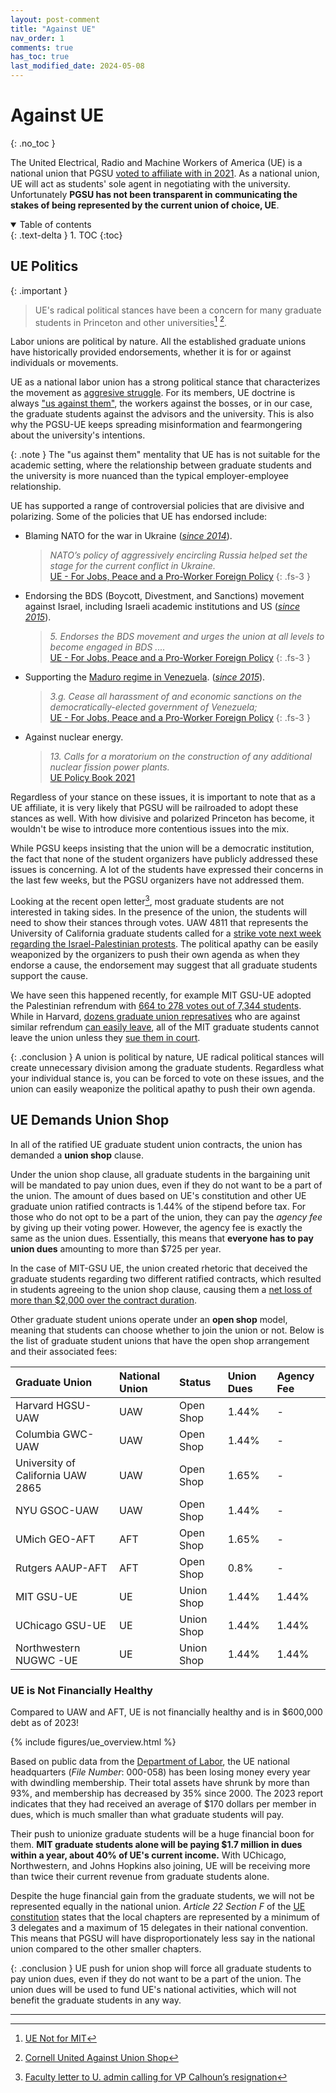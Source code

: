 ```yaml
---
layout: post-comment
title: "Against UE"
nav_order: 1
comments: true
has_toc: true
last_modified_date: 2024-05-08
---
```

# Against UE
{: .no_toc }

The United Electrical, Radio and Machine Workers of America (UE) is a national union that PGSU [voted to affiliate with in 2021](https://twitter.com/PrincetonGSU/status/1405556808228421634). As a national union, UE will act as students' sole agent in negotiating with the university. Unfortunately **PGSU has not been transparent in communicating the stakes of being represented by the current union of choice, UE**.

<details open markdown="block">
  <summary>
    Table of contents
  </summary>
  {: .text-delta }
  1. TOC
  {:toc}
</details>

## UE Politics

{: .important }
> UE's radical political stances have been a concern for many graduate students in Princeton and other universities[^uenotformit] [^cornellunited].

Labor unions are political by nature. All the established graduate unions have historically provided endorsements, whether it is for or against individuals or movements.

UE as a national labor union has a strong political stance that characterizes the movement as [aggresive struggle](https://www.ueunion.org/ue-policy/aggressive-struggle). For its members, UE doctrine is always ["us against them"](https://www.ueunion.org/ThemAndUs/), the workers against the bosses, or in our case, the graduate students against the advisors and the university. This is also why the PGSU-UE keeps spreading misinformation and fearmongering about the university's intentions.

{: .note }
The "us against them" mentality that UE has is not suitable for the academic setting, where the relationship between graduate students and the university is more nuanced than the typical employer-employee relationship.

UE has supported a range of controversial policies that are divisive and polarizing. Some of the policies that UE has endorsed include:

- Blaming NATO for the war in Ukraine ([*since 2014*](https://www.ueunion.org/political-action/2014/the-ukraine-crisis-and-the-new-cold-war-statement-of-the-ue-general-officers)).
  > *NATO’s policy of aggressively encircling Russia helped set the stage for the current conflict in Ukraine.*\
  > [UE - For Jobs, Peace and a Pro-Worker Foreign Policy](https://www.ueunion.org/ue-policy/for-peace-jobs-and-a-pro-worker-foreign-policy)
  {: .fs-3 }
- Endorsing the BDS (Boycott, Divestment, and Sanctions) movement against Israel, including Israeli academic institutions and US ([*since 2015*](https://www.ueunion.org/political-action/2015/BDS)).
  > *5. Endorses the BDS movement and urges the union at all levels to become engaged in BDS ....*\
  > [UE - For Jobs, Peace and a Pro-Worker Foreign Policy](https://www.ueunion.org/ue-policy/for-peace-jobs-and-a-pro-worker-foreign-policy)
  {: .fs-3 }
- Supporting the [Maduro regime in Venezuela](https://www.amnesty.org/en/location/americas/south-america/venezuela/report-venezuela/). ([*since 2015*](https://www.ueunion.org/political-action/2015/venezuela%E2%80%99s-democracy-is-not-a-threat-ue-officers-statement-on-us-sanctions)).
  > *3.g. Cease all harassment of and economic sanctions on the democratically-elected government of Venezuela;*\
  > [UE - For Jobs, Peace and a Pro-Worker Foreign Policy](https://www.ueunion.org/ue-policy/for-peace-jobs-and-a-pro-worker-foreign-policy)
  {: .fs-3 }
- Against nuclear energy.
  > *13. Calls for a moratorium on the construction of any additional nuclear fission power plants.*\
  > [UE Policy Book 2021](https://web.archive.org/web/20230308105846/https://www.ueunion.org/sites/default/files/UE_Policy_Book_2021_23.pdf)

Regardless of your stance on these issues, it is important to note that as a UE affiliate, it is very likely that PGSU will be railroaded to adopt these stances as well. With how divisive and polarized Princeton has become, it wouldn't be wise to introduce more contentious issues into the mix.

While PGSU keeps insisting that the union will be a democratic institution, the fact that none of the student organizers have publicly addressed these issues is concerning. A lot of the students have expressed their concerns in the last few weeks, but the PGSU organizers have not addressed them.

Looking at the recent open letter[^calhounletter], most graduate students are not interested in taking sides. In the presence of the union, the students will need to show their stances through votes. UAW 4811 that represents the University of California graduate students called for a [strike vote next week regarding the Israel-Palestinian protests](https://twitter.com/uaw_4811/status/1787543654615458162). The political apathy can be easily weaponized by the organizers to push their own agenda as when they endorse a cause, the endorsement may suggest that all graduate students support the cause.

We have seen this happened recently, for example MIT GSU-UE adopted the Palestinian refrendum with [664 to 278 votes out of 7,344 students](https://thetech.com/2024/04/25/gsu-ceasefire-referendum). While in Harvard, [dozens graduate union represatives](https://docs.google.com/document/d/1FBIDc59pyWFyetV5WkJyeYb_8sW1MGceYhlphsQ9LRM/edit) who are against similar refrendum [can easily leave](https://www.thecrimson.com/article/2023/11/21/hgsu-members-resign-bds/), all of the MIT graduate students cannot leave the union unless they [sue them in court](https://www.nrtw.org/news/mit-gsu-beck-charge-04262024/).

{: .conclusion }
A union is political by nature, UE radical political stances will create unnecessary division among the graduate students. Regardless what your individual stance is, you can be forced to vote on these issues, and the union can easily weaponize the political apathy to push their own agenda.

## UE Demands Union Shop

In all of the ratified UE graduate student union contracts, the union has demanded a **union shop** clause.

Under the union shop clause, all graduate students in the bargaining unit will be mandated to pay union dues, even if they do not want to be a part of the union. The amount of dues based on UE's constitution and other UE graduate union ratified contracts is 1.44% of the stipend before tax. For those who do not opt to be a part of the union, they can pay the *agency fee* by giving up their voting power. However, the agency fee is exactly the same as the union dues. Essentially, this means that **everyone has to pay union dues** amounting to more than $725 per year.

In the case of MIT-GSU UE, the union created rhetoric that deceived the graduate students regarding two different ratified contracts, which resulted in students agreeing to the union shop clause, causing them a [net loss of more than $2,000 over the contract duration](https://sites.google.com/view/cornell-united/union-shop/what-ue-wants?authuser=0#h.492zqvm8529o).

Other graduate student unions operate under an **open shop** model, meaning that students can choose whether to join the union or not. Below is the list of graduate student unions that have the open shop arrangement and their associated fees:

| Graduate Union | National Union | Status | Union Dues | Agency Fee |
| :- | :- | :- | :- | :- |
| Harvard HGSU-UAW | UAW | Open Shop | 1.44% | - |
| Columbia GWC-UAW | UAW | Open Shop | 1.44% | - |
| University of California UAW 2865 | UAW | Open Shop | 1.65% | - |
| NYU GSOC-UAW | UAW | Open Shop | 1.44% | - |
| UMich GEO-AFT | AFT | Open Shop | 1.65% | - |
| Rutgers AAUP-AFT | AFT | Open Shop | 0.8% | - |
| MIT GSU-UE | UE | Union Shop | 1.44% | 1.44% |
| UChicago GSU-UE | UE | Union Shop | 1.44% | 1.44% |
| Northwestern NUGWC -UE | UE | Union Shop | 1.44% | 1.44% |


### UE is Not Financially Healthy

Compared to UAW and AFT, UE is not financially healthy and is in $600,000 debt as of 2023!

{% include figures/ue_overview.html %}

Based on public data from the [Department of Labor](https://olmsapps.dol.gov/query/getOrgQry.do), the UE national headquarters (*File Number*: 000-058) has been losing money every year with dwindling membership. Their total assets have shrunk by more than 93%, and membership has decreased by 35% since 2000. The 2023 report indicates that they had received an average of $170 dollars per member in dues, which is much smaller than what graduate students will pay.

Their push to unionize graduate students will be a huge financial boon for them. **MIT graduate students alone will be paying $1.7 million in dues within a year, about 40% of UE's current income.** With UChicago, Northwestern, and Johns Hopkins also joining, UE will be receiving more than twice their current revenue from graduate students alone.

Despite the huge financial gain from the graduate students, we will not be represented equally in the national union. *Article 22 Section F* of the [UE constitution](https://www.ueunion.org/sites/default/files/UE_Constitution_2023_English.pdf) states that the local chapters are represented by a minimum of 3 delegates and a maximum of 15 delegates in their national convention. This means that PGSU will have disproportionately less say in the national union compared to the other smaller chapters.

{: .conclusion }
UE push for union shop will force all graduate students to pay union dues, even if they do not want to be a part of the union. The union dues will be used to fund UE's national activities, which will not benefit the graduate students in any way.

----

[^uenotformit]: [UE Not for MIT](https://www.uenotformit.org/)
[^cornellunited]: [Cornell United Against Union Shop](https://sites.google.com/view/cornell-united/home)
[^calhounletter]: [Faculty letter to U. admin calling for VP Calhoun’s resignation](https://www.dailyprincetonian.com/article/2024/05/princeton-opinion-opguest-faculty-open-letter-calhoun-resignation-student-protest-clio)

